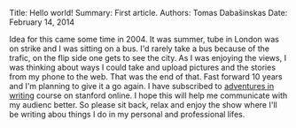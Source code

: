 Title:   Hello world!
Summary: First article.
Authors: Tomas Dabašinskas
Date:    February 14, 2014

Idea for this came some time in 2004. It was summer, tube in London was on
strike and I was sitting on a bus. I'd rarely take a bus because of the trafic,
on the flip side one gets to see the city. As I was enjoying the views, I was
thinking about ways I could take and upload pictures and the stories from my
phone to the web. That was the end of that. Fast forward 10 years and I'm
planning to give it a go again. I have subscribed to [adventures in writing]
course on stanford online. I hope this will help me communicate with my audienc
better. So please sit back, relax and enjoy the show where I'll be writing abou
things I do in my personal and professional lifes.

[adventures in writing]:http://online.stanford.edu/course/adventures-writing
